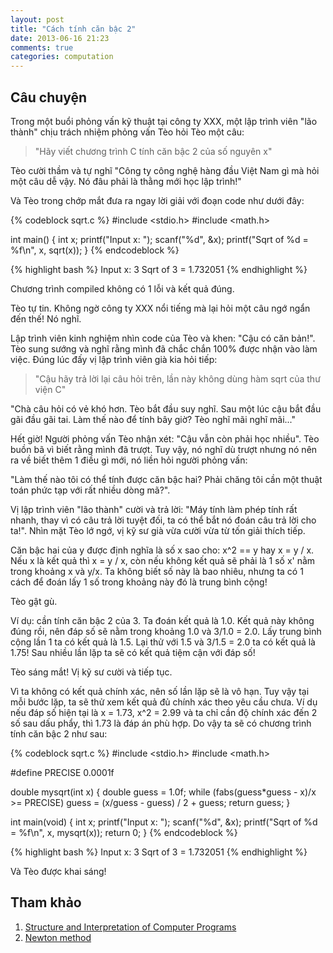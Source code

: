 ```yaml
---
layout: post
title: "Cách tính căn bậc 2"
date: 2013-06-16 21:23
comments: true
categories: computation
---
```


## Câu chuyện 

Trong một buổi phỏng vấn kỹ thuật tại công ty XXX, một lập trình viên "lão thành" chịu trách nhiệm phỏng vấn Tèo hỏi Tèo một câu:

> "Hãy viết chương trình C tính căn bậc 2 của số nguyên x"

Tèo cười thầm và tự nghĩ "Công ty công nghệ hàng đầu Việt Nam gì mà hỏi một câu dễ vậy. Nó đâu phải là thằng mới học lập trình!"

Và Tèo trong chớp mắt đưa ra ngay lời giải với đoạn code như dưới đây:

{% codeblock sqrt.c %}
#include <stdio.h>
#include <math.h>

int main()
{
    int x;
    printf("Input x: ");
    scanf("%d", &x);
    printf("Sqrt of %d = %f\n", x, sqrt(x));
}
{% endcodeblock %}

{% highlight bash %}
Input x: 3
Sqrt of 3 = 1.732051
{% endhighlight %}

Chương trình compiled không có 1 lỗi và kết quả đúng.

Tèo tự tin. Không ngờ công ty XXX nổi tiếng mà lại hỏi một câu ngớ ngẩn đến thế! Nó nghĩ.

Lập trình viên kinh nghiệm nhìn code của Tèo và khen: "Cậu có căn bản!". Tèo sung sướng và nghĩ rằng mình đã chắc chắn 100% được nhận vào làm việc. Đúng lúc đấy vị lập trình viên già kia hỏi tiếp: 

> "Cậu hãy trả lời lại câu hỏi trên, lần này không dùng hàm sqrt của thư viện C"

"Chà câu hỏi có vẻ khó hơn. Tèo bắt đầu suy nghĩ. Sau một lúc cậu bắt đầu gãi đầu gãi tai. Làm thế nào để tính bây giờ? Tèo nghĩ mãi nghĩ mãi..."

Hết giờ! Người phỏng vấn Tèo nhận xét: "Cậu vẫn còn phải học nhiều". Tèo buồn bã vì biết rằng mình đã trượt. Tuy vậy, nó nghĩ dù trượt nhưng nó nên ra về biết thêm 1 điều gì mới, nó liền hỏi người phỏng vấn: 

"Làm thế nào tôi có thể tính được căn bậc hai? Phải chăng tôi cần một thuật toán phức tạp với rất nhiều dòng mã?". 

Vị lập trình viên "lão thành" cười và trả lời: "Máy tính làm phép tính rất nhanh, thay vì có câu trả lời tuyệt đối, ta có thể bắt nó đoán câu trả lời cho ta!". Nhìn mặt Tèo lớ ngớ, vị kỹ sư già vừa cười vừa từ tốn giải thích tiếp.

Căn bậc hai của y được định nghĩa là số x sao cho: x^2 == y hay x = y / x. Nếu x là kết quả thì x = y / x, còn nếu không kết quả sẽ phải là 1 số x' nằm trong khoảng x và y/x. Ta không biết số này là bao nhiêu, nhưng ta có 1 cách để đoán lấy 1 số trong khoảng này đó là trung bình cộng!

Tèo gật gù.

Ví dụ: cần tính căn bậc 2 của 3. Ta đoán kết quả là 1.0. Kết quả này không đúng rồi, nên đáp số sẽ nằm trong khoảng 1.0 và 3/1.0 = 2.0. Lấy trung bình cộng lần 1 ta có kết quả là 1.5. Lại thử với 1.5 và 3/1.5 = 2.0 ta có kết quả là 1.75! Sau nhiều lần lặp ta sẽ có kết quả tiệm cận với đáp số!

Tèo sáng mắt! Vị kỹ sư cười và tiếp tục.

Vì ta không có kết quả chính xác, nên số lần lặp sẽ là vô hạn. Tuy vậy tại mỗi bước lặp, ta sẽ thử xem kết quả đủ chính xác theo yêu cầu chưa. Ví dụ nếu đáp số hiện tại là x = 1.73, x^2 = 2.99 và ta chỉ cần độ chính xác đến 2 số sau dấu phẩy, thì 1.73 là đáp án phù hợp. Do vậy ta sẽ có chương trình tính căn bậc 2 như sau:

{% codeblock sqrt.c %}
#include <stdio.h>
#include <math.h>

#define PRECISE 0.0001f

double mysqrt(int x)
{
    double guess = 1.0f;
    while (fabs(guess*guess - x)/x >= PRECISE)
        guess = (x/guess - guess) / 2 + guess;
    return guess;
}

int main(void)
{
    int x;
    printf("Input x: ");
    scanf("%d", &x);
    printf("Sqrt of %d = %f\n", x, mysqrt(x));
    return 0;
}
{% endcodeblock %}

{% highlight bash %}
Input x: 3
Sqrt of 3 = 1.732051
{% endhighlight %}

Và Tèo được khai sáng!

## Tham khảo
1. [Structure and Interpretation of Computer Programs][]
2. [Newton method][]

[Structure and Interpretation of Computer Programs]: http://mitpress.mit.edu/sicp/full-text/book/book.html
[Newton method]: https://en.wikipedia.org/wiki/Newton's_method
